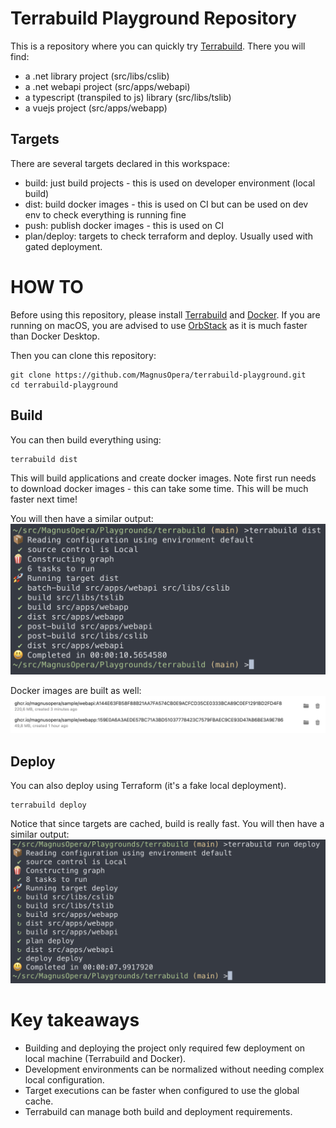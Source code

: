 # Terrabuild Playground Repository
This is a repository where you can quickly try [Terrabuild](https://terrabuild.io). There you will find:
* a .net library project (src/libs/cslib)
* a .net webapi project (src/apps/webapi)
* a typescript (transpiled to js) library (src/libs/tslib)
* a vuejs project (src/apps/webapp)

## Targets
There are several targets declared in this workspace:
* build: just build projects - this is used on developer environment (local build)
* dist: build docker images - this is used on CI but can be used on dev env to check everything is running fine
* push: publish docker images - this is used on CI
* plan/deploy: targets to check terraform and deploy. Usually used with gated deployment.

# HOW TO
Before using this repository, please install [Terrabuild](https://terrabuild.io/docs/getting-started/) and [Docker](https://docs.docker.com/desktop/install/mac-install/). If you are running on macOS, you are advised to use [OrbStack](https://docs.orbstack.dev/install) as it is much faster than Docker Desktop.

Then you can clone this repository:
```
git clone https://github.com/MagnusOpera/terrabuild-playground.git
cd terrabuild-playground
```

## Build
You can then build everything using:
```
terrabuild dist
```
This will build applications and create docker images. Note first run needs to download docker images - this can take some time. This will be much faster next time!

You will then have a similar output:
![Build Output](docs/build-output.png)

Docker images are built as well:
![Docker Images](docs/docker-images.png)

## Deploy
You can also deploy using Terraform (it's a fake local deployment).
```
terrabuild deploy
```

Notice that since targets are cached, build is really fast. You will then have a similar output:
![Deploy Output](docs/deploy-output.png)

# Key takeaways
* Building and deploying the project only required few deployment on local machine (Terrabuild and Docker).
* Development environments can be normalized without needing complex local configuration.
* Target executions can be faster when configured to use the global cache.
* Terrabuild can manage both build and deployment requirements.
